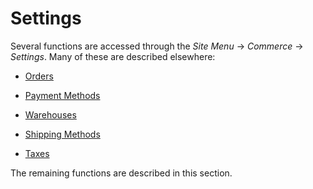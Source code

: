 # Settings [](id=settings)

Several functions are accessed through the *Site Menu* &rarr; *Commerce* &rarr;
*Settings*. Many of these are described elsewhere: 

- [Orders](/web/emporio/documentation/-/knowledge_base/1-0/orders)

- [Payment Methods](/web/emporio/documentation/-/knowledge_base/1-0/payment-methods)

- [Warehouses](/web/emporio/documentation/-/knowledge_base/1-0/warehouses)

- [Shipping Methods](/web/emporio/documentation/-/knowledge_base/1-0/shipping-methods)

- [Taxes](/web/emporio/documentation/-/knowledge_base/1-0/taxes)

The remaining functions are described in this section.
